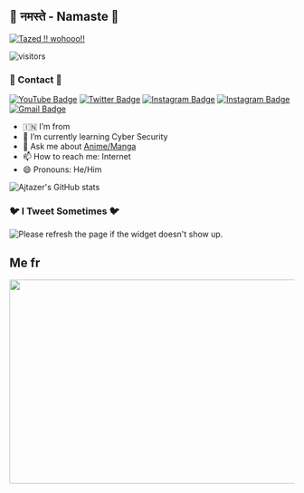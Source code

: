 
## 👋 नमस्ते - Namaste 👋
[<img src="https://camo.githubusercontent.com/cde179c2e97d5e6d1e45aa13c25c6329713b4232bf477ae9688279fa5d3bc2a4/68747470733a2f2f692e6962622e636f2f39546453324d622f66617669636f6e2e676966" alt="Tazed !! wohooo!!" title="Tazed !! wohooo!!"/>](https://tazer.ml/)

![visitors](https://visitor-badge-reloaded.herokuapp.com/badge?page_id=ajtazer&color=00df00)


### 📲 Contact 📲
[![YouTube Badge](https://img.shields.io/badge/-TAZER-c4302b?style=flat-square&labelColor=c4302b&logo=youtube&logoColor=white&link=https://www.youtube.com/channel/Tazer-AnujRawat)](https://www.youtube.com/channel/Tazer-AnujRawat) [![Twitter Badge](https://img.shields.io/badge/-@aj_tazer-1ca0f1?style=flat-square&labelColor=1ca0f1&logo=twitter&logoColor=white&link=https://twitter.com/aj_tazer)](https://twitter.com/aj_tazer) [![Instagram Badge](https://img.shields.io/badge/-ᴅᴇᴀᴄᴛɪᴠᴀᴛᴇᴅ-F44747?style=flat-square&labelColor=F44747&logo=instagram&logoColor=white&link=https://instagram.com/aj_tazer)](https://instagram.com/aj_tazer) [![Instagram Badge](https://img.shields.io/badge/-@anujrawatazer-F44747?style=flat-square&labelColor=F44747&logo=instagram&logoColor=white&link=https://instagram.com/anujrawatazer)](https://instagram.com/anujrawatazer) [![Gmail Badge](https://img.shields.io/badge/-ajcoolx619@gmail.com-c14438?style=flat-square&logo=Gmail&logoColor=white&link=mailto:ajcoolx619@gmail.com)](mailto:ajcoolx619@gmail.com)

- :india: I’m from
- 🌱 I’m currently learning Cyber Security
- 💬 Ask me about [Anime/Manga](https://myanimelist.net/profile/ajtazer)
- 📫 How to reach me: Internet
- 😄 Pronouns: He/Him

![Ajtazer's GitHub stats](https://github-readme-stats.vercel.app/api?username=ajtazer&theme=chartreuse-dark)

### 🐦 I Tweet Sometimes 🐦
<img src='https://github-readme-twitter.gazf.vercel.app/api?id=aj_tazer&layout=wide' title="Tweet" alt="Please refresh the page if the widget doesn't show up.">

## Me fr
<img src="https://c.tenor.com/ZNMWudRKW3YAAAAd/fujiwara-chika-dance.gif" width="640" height="360" />
